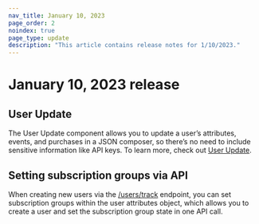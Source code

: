 ```yaml
---
nav_title: January 10, 2023
page_order: 2
noindex: true
page_type: update
description: "This article contains release notes for 1/10/2023."
---
```


# January 10, 2023 release

## User Update 

The User Update component allows you to update a user’s attributes, events, and purchases in a JSON composer, so there’s no need to include sensitive information like API keys. To learn more, check out [User Update]({{site.baseurl}}/user_guide/engagement_tools/canvas/canvas_components/user_update/).

## Setting subscription groups via API

When creating new users via the [/users/track]({{site.baseurl}}/api/endpoints/user_data/post_user_track/) endpoint, you can set subscription groups within the user attributes object, which allows you to create a user and set the subscription group state in one API call.
